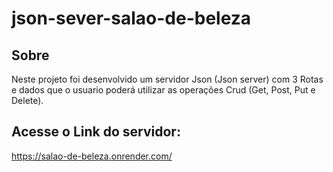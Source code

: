 # json-sever-salao-de-beleza

## Sobre 
Neste projeto foi desenvolvido um servidor Json (Json server) com 3 Rotas e dados que o usuario poderá utilizar as operações Crud (Get, Post, Put e Delete).

## Acesse o Link do servidor:
https://salao-de-beleza.onrender.com/
